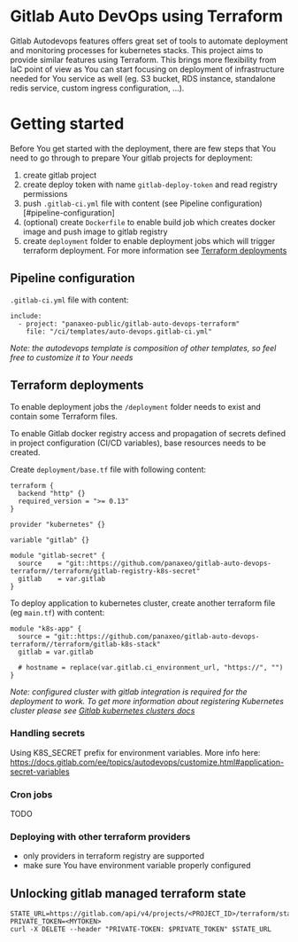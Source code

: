 # Gitlab Auto DevOps using Terraform

Gitlab Autodevops features offers great set of tools to automate deployment and monitoring processes for kubernetes stacks. This project aims to provide similar features using Terraform. This brings more flexibility from IaC point of view as You can start focusing on deployment of infrastructure needed for You service as well (eg. S3 bucket, RDS instance, standalone redis service, custom ingress configuration, ...).

# Getting started

Before You get started with the deployment, there are few steps that You need to go through to prepare Your gitlab projects for deployment:

1. create gitlab project
1. create deploy token with name `gitlab-deploy-token` and read registry permissions
1. push `.gitlab-ci.yml` file with content (see Pipeline configuration)[#pipeline-configuration]
1. (optional) create `Dockerfile` to enable build job which creates docker image and push image to gitlab registry
1. create `deployment` folder to enable deployment jobs which will trigger terraform deployment. For more information see [Terraform deployments](#terraform-deployments)

## Pipeline configuration

`.gitlab-ci.yml` file with content:

```
include:
  - project: "panaxeo-public/gitlab-auto-devops-terraform"
    file: "/ci/templates/auto-devops.gitlab-ci.yml"
```

_Note: the autodevops template is composition of other templates, so feel free to customize it to Your needs_

## Terraform deployments

To enable deployment jobs the `/deployment` folder needs to exist and contain some Terraform files.

To enable Gitlab docker registry access and propagation of secrets defined in project configuration (CI/CD variables), base resources needs to be created.

Create `deployment/base.tf` file with following content:

```
terraform {
  backend "http" {}
  required_version = ">= 0.13"
}

provider "kubernetes" {}

variable "gitlab" {}

module "gitlab-secret" {
  source    = "git::https://github.com/panaxeo/gitlab-auto-devops-terraform//terraform/gitlab-registry-k8s-secret"
  gitlab    = var.gitlab
}
```

To deploy application to kubernetes cluster, create another terraform file (eg `main.tf`) with content:

```
module "k8s-app" {
  source = "git::https://github.com/panaxeo/gitlab-auto-devops-terraform//terraform/gitlab-k8s-stack"
  gitlab = var.gitlab

  # hostname = replace(var.gitlab.ci_environment_url, "https://", "")
}

```

_Note: configured cluster with gitlab integration is required for the deployment to work. To get more information about registering Kubernetes cluster please see [Gitlab kubernetes clusters docs](https://docs.gitlab.com/ee/user/project/clusters/add_remove_clusters.html#create-new-cluster)_

### Handling secrets

Using K8S_SECRET prefix for environment variables. More info here:
https://docs.gitlab.com/ee/topics/autodevops/customize.html#application-secret-variables

### Cron jobs

TODO

### Deploying with other terraform providers

- only providers in terraform registry are supported
- make sure You have environment variable properly configured

## Unlocking gitlab managed terraform state

```
STATE_URL=https://gitlab.com/api/v4/projects/<PROJECT_ID>/terraform/state/<STATE_NAME>/lock
PRIVATE_TOKEN=<MYTOKEN>
curl -X DELETE --header "PRIVATE-TOKEN: $PRIVATE_TOKEN" $STATE_URL
```
